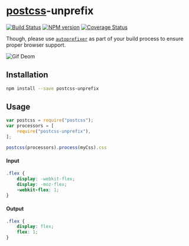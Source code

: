 [postcss](https://github.com/postcss/postcss)-unprefix
=====

[![Build Status](https://travis-ci.org/gucong3000/postcss-unprefix.svg?branch=master)](https://travis-ci.org/gucong3000/postcss-unprefix)
[![NPM version](https://img.shields.io/npm/v/postcss-unprefix.svg?style=flat-square)](https://www.npmjs.com/package/postcss-unprefix)
[![Coverage Status](https://img.shields.io/coveralls/gucong3000/postcss-unprefix.svg)](https://coveralls.io/r/gucong3000/postcss-unprefix)

Though, please use [`autoprefixer`](https://github.com/postcss/autoprefixer) as part of your build process to ensure proper browser support.

![Gif Deom](http://ww3.sinaimg.cn/bmiddle/534b48acgw1et7jyprmj3g20b40ciaes.gif)

## Installation

```bash
npm install --save postcss-unprefix
```

## Usage

```javascript
var postcss = require("postcss");
var processors = [
	require("postcss-unprefix"),
];

postcss(processors).process(myCss).css
```

#### Input

```css
.flex {
	display: -webkit-flex;
	display: -moz-flex;
	-webkit-flex: 1;
}
```

#### Output

```css
.flex {
	display: flex;
	flex: 1;
}
```
